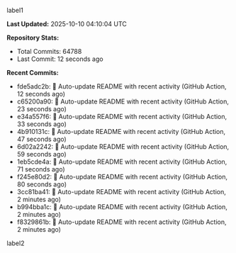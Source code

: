 
label1 
<!-- ACTIVITY_START -->
**Last Updated:** 2025-10-10 04:10:04 UTC

**Repository Stats:**
- Total Commits: 64788
- Last Commit: 12 seconds ago

**Recent Commits:**
- fde5adc2b: 🤖 Auto-update README with recent activity (GitHub Action, 12 seconds ago)
- c65200a90: 🤖 Auto-update README with recent activity (GitHub Action, 23 seconds ago)
- e34a557f6: 🤖 Auto-update README with recent activity (GitHub Action, 33 seconds ago)
- 4b910131c: 🤖 Auto-update README with recent activity (GitHub Action, 47 seconds ago)
- 6d02a2242: 🤖 Auto-update README with recent activity (GitHub Action, 59 seconds ago)
- 1eb5cde4a: 🤖 Auto-update README with recent activity (GitHub Action, 71 seconds ago)
- f245e80d2: 🤖 Auto-update README with recent activity (GitHub Action, 80 seconds ago)
- 3cc81ba41: 🤖 Auto-update README with recent activity (GitHub Action, 2 minutes ago)
- b994bba1c: 🤖 Auto-update README with recent activity (GitHub Action, 2 minutes ago)
- f8329861b: 🤖 Auto-update README with recent activity (GitHub Action, 2 minutes ago)
<!-- ACTIVITY_END -->

label2
